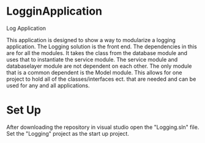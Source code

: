 # LogginApplication
Log Application

This application is designed to show a way to modularize a logging application. The Logging solution is the front end. The dependencies in this are for all the modules. It takes the class from the database module and uses that to instantiate the service module. The service module and databaselayer module are not dependent on each other. The only module that is a common dependent is the Model module. This allows for one project to hold all of the classes/interfaces ect. that are needed and can be used for any and all applications.

# Set Up
After downloading the repository in visual studio open the "Logging.sln" file. 
Set the "Logging" project as the start up project.

